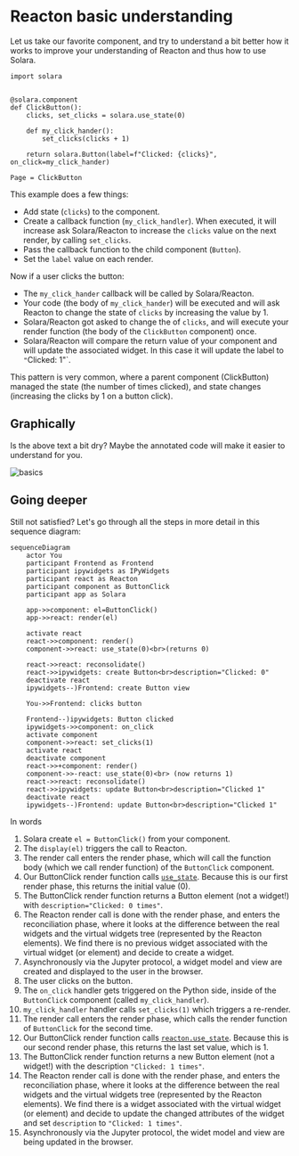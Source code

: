 # Reacton basic understanding


Let us take our favorite component, and try to understand a bit better how it works to improve your understanding of Reacton and thus how to use Solara.


```solara
import solara


@solara.component
def ClickButton():
    clicks, set_clicks = solara.use_state(0)

    def my_click_hander():
        set_clicks(clicks + 1)

    return solara.Button(label=f"Clicked: {clicks}", on_click=my_click_hander)

Page = ClickButton
```

This example does a few things:

 * Add state (`clicks`) to the component.
 * Create a callback function (`my_click_handler`). When executed, it will increase ask Solara/Reacton to increase the `clicks` value on the next render, by calling `set_clicks`.
 * Pass the callback function to the child component (`Button`).
 * Set the `label` value on each render.

Now if a user clicks the button:

 * The `my_click_hander` callback will be called by Solara/Reacton.
 * Your code (the body of `my_click_hander`) will be executed and will ask Reacton to change the state of `clicks` by increasing the value by 1.
 * Solara/Reacton got asked to change the of `clicks`, and will execute your render function (the body of the `ClickButton` component) once.
 * Solara/Reacton will compare the return value of your component and will update the associated widget. In this case it will update the label to `"`Clicked: 1"`.

This pattern is very common, where a parent component (ClickButton) managed the state (the number of times clicked), and state changes (increasing the clicks by 1 on a button click).

## Graphically

Is the above text a bit dry? Maybe the annotated code will make it easier to understand for you.

![basics](/static/public/docs/reacton-basics.png)


## Going deeper


Still not satisfied? Let's go through all the steps in more detail in this sequence diagram:

```mermaid
sequenceDiagram
    actor You
    participant Frontend as Frontend
    participant ipywidgets as IPyWidgets
    participant react as Reacton
    participant component as ButtonClick
    participant app as Solara

    app->>component: el=ButtonClick()
    app->>react: render(el)

    activate react
    react->>component: render()
    component->>react: use_state(0)<br>(returns 0)

    react->>react: reconsolidate()
    react->>ipywidgets: create Button<br>description="Clicked: 0"
    deactivate react
    ipywidgets--)Frontend: create Button view

    You->>Frontend: clicks button

    Frontend--)ipywidgets: Button clicked
    ipywidgets->>component: on_click
    activate component
    component->>react: set_clicks(1)
    activate react
    deactivate component
    react->>+component: render()
    component->>-react: use_state(0)<br> (now returns 1)
    react->>react: reconsolidate()
    react->>ipywidgets: update Button<br>description="Clicked 1"
    deactivate react
    ipywidgets--)Frontend: update Button<br>description="Clicked 1"
```

In words

   1. Solara create `el = ButtonClick()` from your component.
   1. The `display(el)` triggers the call to Reacton.
   1. The render call enters the render phase, which will call the function body (which we call render function) of the `ButtonClick` component.
   1. Our ButtonClick render function calls [`use_state`](/api/use_state). Because this is our first render phase, this returns the initial value (0).
   1. The ButtonClick render function returns a Button element (not a widget!) with `description="Clicked: 0 times"`.
   1. The Reacton render call is done with the render phase, and enters the reconciliation phase, where it looks at the difference between the real widgets and the virtual widgets tree (represented by the Reacton elements). We find there is no previous widget associated with the virtual widget (or element) and decide to create a widget.
   1. Asynchronously via the Jupyter protocol, a widget model and view are created and displayed to the user in the browser.
   1. The user clicks on the button.
   1. The `on_click` handler gets triggered on the Python side, inside of the `ButtonClick` component (called `my_click_handler`).
   1. `my_click_handler` handler calls `set_clicks(1)` which triggers a re-render.
   1. The render call enters the render phase, which calls the render function of `ButtonClick` for the second time.
   1. Our ButtonClick render function calls [`reacton.use_state`](#use_state). Because this is our second render phase, this returns the last set value, which is 1.
   1. The ButtonClick render function returns a new Button element (not a widget!) with the description `"Clicked: 1 times"`.
   1. The Reacton render call is done with the render phase, and enters the reconciliation phase, where it looks at the difference between the real widgets and the virtual widgets tree (represented by the Reacton elements). We find there is a widget associated with the virtual widget (or element) and decide to update the changed attributes of the widget and set `description` to `"Clicked: 1 times"`.
   1. Asynchronously via the Jupyter protocol, the widet model and view are being updated in the browser.
